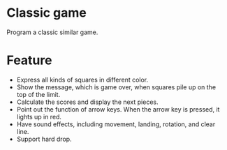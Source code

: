 # Classic game
 Program a classic similar game.
# Feature
- Express all kinds of squares in different color.
- Show the message, which is game over, when squares pile up on the top of the limit.
- Calculate the scores and display the next pieces.
- Point out the function of arrow keys. When the arrow key is pressed, it lights up in red.
- Have sound effects, including movement, landing, rotation, and clear line.
- Support hard drop.
